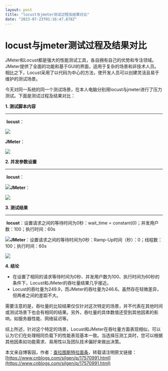 ```yaml
---
layout: post
title: "locust与jmeter测试过程及结果对比"
date: "2023-07-23T01:16:47.878Z"
---
```

locust与jmeter测试过程及结果对比
======================

JMeter和Locust都是强大的性能测试工具，各自拥有自己的优势和专注领域。JMeter提供了全面的功能和基于GUI的界面，适用于复杂的场景和非技术人员。相比之下，Locust采用了以代码为中心的方法，使开发人员可以创建灵活且易于维护的测试场景。

今天对同一系统的同一个测试场景，在本人电脑分别用locust与jmeter进行了压力测试。下面是测试过程及结果对比：

**1\. 测试脚本内容**

* * *

 **locust**：

![](https://img2023.cnblogs.com/blog/2110935/202307/2110935-20230721121708364-669802398.png)

**JMeter**：

![](https://img2023.cnblogs.com/blog/2110935/202307/2110935-20230721121756522-1597211314.png)

**2\. 并发参数设置**

* * *

 **locust**：

![](https://img2023.cnblogs.com/blog/2110935/202307/2110935-20230721180511976-1804700116.png)**JMeter**：

![](https://img2023.cnblogs.com/blog/2110935/202307/2110935-20230721180229570-2132415605.png)

**3\. 测试结果**

* * *

 **locust**：设置请求之间的等待时间为0秒：wait\_time = constant(0)；并发用户数：100；执行时间：60s

![](https://img2023.cnblogs.com/blog/2110935/202307/2110935-20230721180308939-464763374.png)**JMeter**：设置请求之间的等待时间为0秒：Ramp-Up时间（秒）：0；线程数：100；执行时间：60s

![](https://img2023.cnblogs.com/blog/2110935/202307/2110935-20230721180400782-650332468.png)

**4\. 结论**

*   在设置了相同的请求等待时间为0秒、并发用户数为100、执行时间为60秒的条件下，Locust和JMeter的吞吐量结果几乎接近。
*   Locust的吞吐量为249.9，而JMeter的吞吐量为246.6。虽然存在轻微差异，但两者之间的差距不大。

需要注意的是，吞吐量的比较结果仅仅针对这次特定的场景，并不代表在其他时间或测试场景下也会有相同的结果。另外，吞吐量的具体数值还受到其他因素的影响，如服务器性能、网络延迟等。

综上所述，针对这个特定的场景，Locust和JMeter在吞吐量方面表现相似，可以认为它们在处理相同负载下的性能表现基本一致。当选择压测工具时，您可以根据其他因素如功能需求、易用性以及团队技术偏好来做出决策。

本文来自博客园，作者：[查拉图斯特拉面条](https://www.cnblogs.com/silgen/)，转载请注明原文链接：[https://www.cnblogs.com/silgen/p/17570991.html](https://www.cnblogs.com/silgen/p/17570991.html)